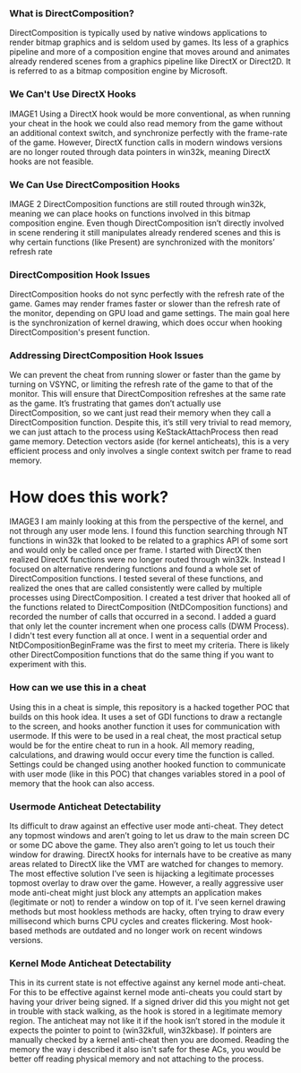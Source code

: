 ### What is DirectComposition?
DirectComposition is typically used by native windows applications to render bitmap graphics and is seldom used by games. Its less of a graphics pipeline and more of a composition engine that moves around and animates already rendered scenes from a graphics pipeline like DirectX or Direct2D. It is referred to as a bitmap composition engine by Microsoft.
### We Can't Use DirectX Hooks
IMAGE1
Using a DirectX hook would be more conventional, as when running your cheat in the hook we could also read memory from the game without an additional context switch, and synchronize perfectly with the frame-rate of the game. However, DirectX function calls in modern windows versions are no longer routed through data pointers in win32k, meaning DirectX hooks are not feasible.
### We Can Use DirectComposition Hooks
IMAGE 2
DirectComposition functions are still routed through win32k, meaning we can place hooks on functions involved in this bitmap composition engine. Even though DirectComposition isn’t directly involved in scene rendering it still manipulates already rendered scenes and this is why certain functions (like Present) are synchronized with the monitors’ refresh rate 
### DirectComposition Hook Issues
DirectComposition hooks do not sync perfectly with the refresh rate of the game. Games may render frames faster or slower than the refresh rate of the monitor, depending on GPU load and game settings. The main goal here is the synchronization of kernel drawing, which does occur when hooking DirectComposition's present function. 
### Addressing DirectComposition Hook Issues
We can prevent the cheat from running slower or faster than the game by turning on VSYNC, or limiting the refresh rate of the game to that of the monitor. This will ensure that DirectComposition refreshes at the same rate as the game. It’s frustrating that games don’t actually use DirectComposition, so we cant just read their memory when they call a DirectComposition function. Despite this, it’s still very trivial to read memory, we can just attach to the process using KeStackAttachProcess then read game memory. Detection vectors aside (for kernel anticheats), this is a very efficient process and only involves a single context switch per frame to read memory.
# How does this work?
IMAGE3
I am mainly looking at this from the perspective of the kernel, and not through any user mode lens. I found this function searching through NT functions in win32k that looked to be related to a graphics API of some sort and would only be called once per frame. I started with DirectX then realized DirectX functions were no longer routed through win32k. Instead I focused on alternative rendering functions and found a whole set of DirectComposition functions. I tested several of these functions, and realized the ones that are called consistently were called by multiple processes using DirectComposition. I created a test driver that hooked all of the functions related to DirectComposition (NtDComposition functions) and recorded the number of calls that occurred in a second. I added a guard that only let the counter increment when one process calls (DWM Process). I didn't test every function all at once. I went in a sequential order and NtDCompositionBeginFrame was the first to meet my criteria. There is likely other DirectComposition functions that do the same thing if you want to experiment with this. 
### How can we use this in a cheat
Using this in a cheat is simple, this repository is a hacked together POC that builds on this hook idea. It uses a set of GDI functions to draw a rectangle to the screen, and hooks another function it uses for communication with usermode. If this were to be used in a real cheat, the most practical setup would be for the entire cheat to run in a hook. All memory reading, calculations, and drawing would occur every time the function is called. Settings could be changed using another hooked function to communicate with user mode (like in this POC) that changes variables stored in a pool of memory that the hook can also access.
### Usermode Anticheat Detectability
Its difficult to draw against an effective user mode anti-cheat. They detect any topmost windows and aren’t going to let us draw to the main screen DC or some DC above the game. They also aren’t going to let us touch their window for drawing. DirectX hooks for internals have to be creative as many areas related to DirectX like the VMT are watched for changes to memory. The most effective solution I’ve seen is hijacking a legitimate processes topmost overlay to draw over the game. However, a really aggressive user mode anti-cheat might just block any attempts an application makes (legitimate or not) to render a window on top of it. I’ve seen kernel drawing methods but most hookless methods are hacky, often trying to draw every millisecond which burns CPU cycles and creates flickering. Most hook-based methods are outdated and no longer work on recent windows versions.
### Kernel Mode Anticheat Detectability
This in its current state is not effective against any kernel mode anti-cheat. For this to be effective against kernel mode anti-cheats you could start by having your driver being signed. If a signed driver did this you might not get in trouble with stack walking, as the hook is stored in a legitimate memory region. The anticheat may not like it if the hook isn’t stored in the module it expects the pointer to point to (win32kfull, win32kbase). If pointers are manually checked by a kernel anti-cheat then you are doomed. Reading the memory the way i described it also isn't safe for these ACs, you would be better off reading physical memory and not attaching to the process.